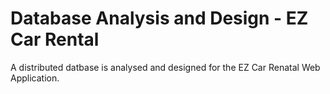 # Database Analysis and Design - EZ Car Rental
A distributed datbase is analysed and designed for the EZ Car Renatal Web Application.
